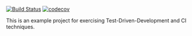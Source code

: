[![Build Status](https://travis-ci.org/flanel/calculator.png?branch=master)](https://travis-ci.org/flanel/calculator)
[![codecov](https://codecov.io/gh/flanel/calculator/branch/master/graph/badge.svg)](https://codecov.io/gh/flanel/calculator)


This is an example project for exercising Test-Driven-Development and CI techniques.
